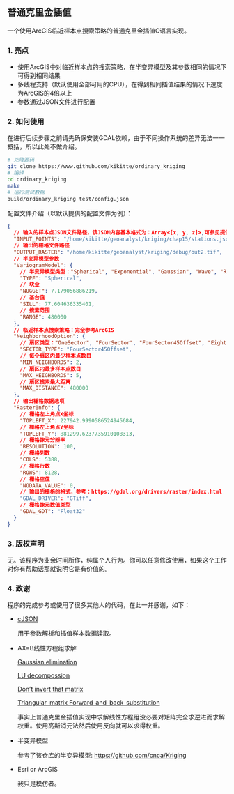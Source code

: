 ## 普通克里金插值

一个使用ArcGIS临近样本点搜索策略的普通克里金插值C语言实现。

### 1. 亮点

- 使用ArcGIS中对临近样本点的搜索策略，在半变异模型及其参数相同的情况下可得到相同结果
- 多线程支持（默认使用全部可用的CPU），在得到相同插值结果的情况下速度为ArcGIS的4倍以上
- 参数通过JSON文件进行配置

### 2. 如何使用

在进行后续步骤之前请先确保安装GDAL依赖，由于不同操作系统的差异无法一一概括，所以此处不做介绍。

```bash
# 克隆源码
git clone https://www.github.com/kikitte/ordinary_kriging
# 编译
cd ordinary_kriging
make
# 运行测试数据
build/ordinary_kriging test/config.json
```

配置文件介绍（以默认提供的配置文件为例）：

```json
{
  // 输入的样本点JSON文件路径，该JSON内容基本格式为：Array<[x, y, z]>,可参见提供的事例数据
  "INPUT_POINTS": "/home/kikitte/geoanalyst/kriging/chap15/stations.json",
  // 输出的栅格文件路径
  "OUTPUT_RASTER": "/home/kikitte/geoanalyst/kriging/debug/out2.tif",
  // 半变异模型参数
  "VariogramModel": {
    // 半变异模型类型："Spherical", "Exponential", "Gaussian", "Wave", "RationalQuadratic", "Circular"
    "TYPE": "Spherical",
    // 块金
    "NUGGET": 7.179056886219,
    // 基台值
    "SILL": 77.604636335401,
    // 搜索范围
    "RANGE": 480000
  },
  // 临近样本点搜索策略：完全参考ArcGIS
  "NeighborhoodOption": {
    // 扇区类型："OneSector", "FourSector", "FourSector45Offset", "EightSector"
    "SECTOR_TYPE": "FourSector45Offset",
    // 每个扇区内最少样本点数目
    "MIN_NEIGHBORDS": 2,
    // 扇区内最多样本点数目
    "MAX_HEIGHBORDS": 5,
    // 扇区搜索最大距离
    "MAX_DISTANCE": 480000
  },
  // 输出栅格数据选项
  "RasterInfo": {
    // 栅格左上角点X坐标
    "TOPLEFT_X": 227942.9990586524945684,
    // 栅格左上角点Y坐标
    "TOPLEFT_Y": 881299.6237735910108313,
    // 栅格像元分辨率
    "RESOLUTION": 100,
    // 栅格列数
    "COLS": 5388,
    // 栅格行数
    "ROWS": 8128,
    // 栅格空值
    "NODATA_VALUE": 0,
    // 输出的栅格的格式，参考：https://gdal.org/drivers/raster/index.html
    "GDAL_DRIVER": "GTiff",
    // 栅格像元数值类型
    "GDAL_GDT": "Float32"
  }
}
```

### 3. 版权声明

无。该程序为业余时间所作，纯属个人行为。你可以任意修改使用，如果这个工作对你有帮助话那就说明它是有价值的。

### 4. 致谢

程序的完成参考或使用了很多其他人的代码，在此一并感谢，如下：

- [cJSON](https://github.com/DaveGamble/cJSON) 

  用于参数解析和插值样本数据读取。

- AX=B线性方程组求解

  [Gaussian elimination](https://en.wikipedia.org/wiki/Gaussian_elimination#Pseudocode)

  [LU decompossion](https://en.wikipedia.org/wiki/LU_decomposition#C_code_example)

  [Don’t invert that matrix](https://www.johndcook.com/blog/2010/01/19/dont-invert-that-matrix/)

  [Triangular_matrix Forward_and_back_substitution](https://en.wikipedia.org/wiki/Triangular_matrix#Forward_and_back_substitution)

  事实上普通克里金插值实现中求解线性方程组没必要对矩阵完全求逆进而求解权重。使用高斯消元法然后使用反向就可以求得权重。

- 半变异模型

  参考了该仓库的半变异模型: https://github.com/cnca/Kriging

- Esri or ArcGIS

  我只是模仿者。